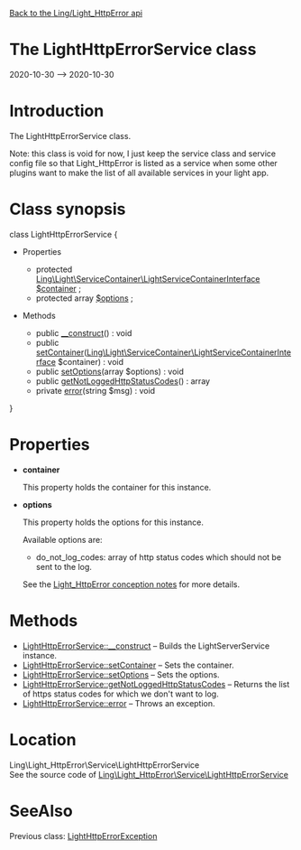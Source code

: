 [Back to the Ling/Light_HttpError api](https://github.com/lingtalfi/Light_HttpError/blob/master/doc/api/Ling/Light_HttpError.md)



The LightHttpErrorService class
================
2020-10-30 --> 2020-10-30






Introduction
============

The LightHttpErrorService class.


Note: this class is void for now, I just keep the service class and service config file so that
Light_HttpError is listed as a service when some other plugins want to make the list of all available services
in your light app.



Class synopsis
==============


class <span class="pl-k">LightHttpErrorService</span>  {

- Properties
    - protected [Ling\Light\ServiceContainer\LightServiceContainerInterface](https://github.com/lingtalfi/Light/blob/master/doc/api/Ling/Light/ServiceContainer/LightServiceContainerInterface.md) [$container](#property-container) ;
    - protected array [$options](#property-options) ;

- Methods
    - public [__construct](https://github.com/lingtalfi/Light_HttpError/blob/master/doc/api/Ling/Light_HttpError/Service/LightHttpErrorService/__construct.md)() : void
    - public [setContainer](https://github.com/lingtalfi/Light_HttpError/blob/master/doc/api/Ling/Light_HttpError/Service/LightHttpErrorService/setContainer.md)([Ling\Light\ServiceContainer\LightServiceContainerInterface](https://github.com/lingtalfi/Light/blob/master/doc/api/Ling/Light/ServiceContainer/LightServiceContainerInterface.md) $container) : void
    - public [setOptions](https://github.com/lingtalfi/Light_HttpError/blob/master/doc/api/Ling/Light_HttpError/Service/LightHttpErrorService/setOptions.md)(array $options) : void
    - public [getNotLoggedHttpStatusCodes](https://github.com/lingtalfi/Light_HttpError/blob/master/doc/api/Ling/Light_HttpError/Service/LightHttpErrorService/getNotLoggedHttpStatusCodes.md)() : array
    - private [error](https://github.com/lingtalfi/Light_HttpError/blob/master/doc/api/Ling/Light_HttpError/Service/LightHttpErrorService/error.md)(string $msg) : void

}




Properties
=============

- <span id="property-container"><b>container</b></span>

    This property holds the container for this instance.
    
    

- <span id="property-options"><b>options</b></span>

    This property holds the options for this instance.
    
    Available options are:
    
    - do_not_log_codes: array of http status codes which should not be sent to the log.
    
    
    
    See the [Light_HttpError conception notes](https://github.com/lingtalfi/Light_HttpError/blob/master/doc/pages/conception-notes.md) for more details.
    
    



Methods
==============

- [LightHttpErrorService::__construct](https://github.com/lingtalfi/Light_HttpError/blob/master/doc/api/Ling/Light_HttpError/Service/LightHttpErrorService/__construct.md) &ndash; Builds the LightServerService instance.
- [LightHttpErrorService::setContainer](https://github.com/lingtalfi/Light_HttpError/blob/master/doc/api/Ling/Light_HttpError/Service/LightHttpErrorService/setContainer.md) &ndash; Sets the container.
- [LightHttpErrorService::setOptions](https://github.com/lingtalfi/Light_HttpError/blob/master/doc/api/Ling/Light_HttpError/Service/LightHttpErrorService/setOptions.md) &ndash; Sets the options.
- [LightHttpErrorService::getNotLoggedHttpStatusCodes](https://github.com/lingtalfi/Light_HttpError/blob/master/doc/api/Ling/Light_HttpError/Service/LightHttpErrorService/getNotLoggedHttpStatusCodes.md) &ndash; Returns the list of https status codes for which we don't want to log.
- [LightHttpErrorService::error](https://github.com/lingtalfi/Light_HttpError/blob/master/doc/api/Ling/Light_HttpError/Service/LightHttpErrorService/error.md) &ndash; Throws an exception.





Location
=============
Ling\Light_HttpError\Service\LightHttpErrorService<br>
See the source code of [Ling\Light_HttpError\Service\LightHttpErrorService](https://github.com/lingtalfi/Light_HttpError/blob/master/Service/LightHttpErrorService.php)



SeeAlso
==============
Previous class: [LightHttpErrorException](https://github.com/lingtalfi/Light_HttpError/blob/master/doc/api/Ling/Light_HttpError/Exception/LightHttpErrorException.md)<br>
